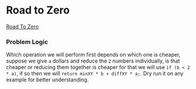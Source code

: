 # Road to Zero
[Road To Zero](https://codeforces.com/problemset/problem/1342/A)

### Problem Logic
Which operation we will perform first depends on which one is cheaper, suppose we give `a` dollars and reduce the `2` numbers individually, is that cheaper or reducing them together is cheaper for that we will use `if (b < 2 * a)`, if so then we will `return minXY * b + diffXY * a;`. Dry run it on any example for better understanding.